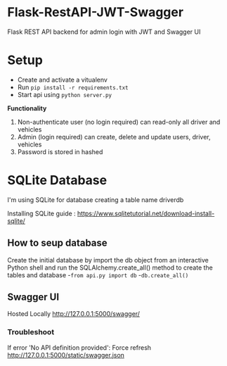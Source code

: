 # Flask-RestAPI-JWT-Swagger
Flask REST API backend for admin login with JWT and Swagger UI

Setup
=====

- Create and activate a vitualenv
- Run `pip install -r requirements.txt`
- Start api using `python server.py`

**Functionality**

1. Non-authenticate user (no login required) can read-only all driver and vehicles
2. Admin (login required) can create, delete and update users, driver, vehicles
3. Password is stored in hashed

# SQLite Database
I'm using SQLite for database creating a table name driverdb

Installing SQLite guide : https://www.sqlitetutorial.net/download-install-sqlite/

## How to seup database
Create the initial database by import the db object from an interactive Python shell and run the SQLAlchemy.create_all() method to create the tables and database
-`from api.py import db`
-`db.create_all()`


## Swagger UI
Hosted Locally
http://127.0.0.1:5000/swagger/

### Troubleshoot
If error 'No API definition provided': Force refresh http://127.0.0.1:5000/static/swagger.json
